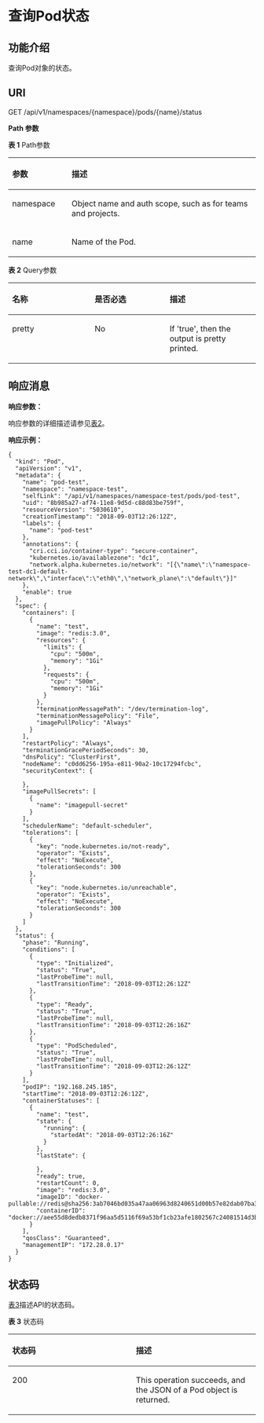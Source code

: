 # 查询Pod状态<a name="cci_02_3011"></a>

## 功能介绍<a name="s14b3085e84f44f248c15900b7a9ae75e"></a>

查询Pod对象的状态。

## URI<a name="s2146020c33a84ca5aa9bc6e54586edc9"></a>

GET /api/v1/namespaces/\{namespace\}/pods/\{name\}/status

**Path 参数**

**表 1**  Path参数

<a name="table1696332124519"></a>
<table><thead align="left"><tr id="row11961332194516"><th class="cellrowborder" valign="top" width="24%" id="mcps1.2.3.1.1"><p id="p396032144518"><a name="p396032144518"></a><a name="p396032144518"></a>参数</p>
</th>
<th class="cellrowborder" valign="top" width="76%" id="mcps1.2.3.1.2"><p id="p18962325454"><a name="p18962325454"></a><a name="p18962325454"></a>描述</p>
</th>
</tr>
</thead>
<tbody><tr id="row9960327457"><td class="cellrowborder" valign="top" width="24%" headers="mcps1.2.3.1.1 "><p id="p1496113214456"><a name="p1496113214456"></a><a name="p1496113214456"></a>namespace</p>
</td>
<td class="cellrowborder" valign="top" width="76%" headers="mcps1.2.3.1.2 "><p id="p141902036155717"><a name="p141902036155717"></a><a name="p141902036155717"></a>Object name and auth scope, such as for teams and projects.</p>
</td>
</tr>
<tr id="row115455519446"><td class="cellrowborder" valign="top" width="24%" headers="mcps1.2.3.1.1 "><p id="p15341161164510"><a name="p15341161164510"></a><a name="p15341161164510"></a>name</p>
</td>
<td class="cellrowborder" valign="top" width="76%" headers="mcps1.2.3.1.2 "><p id="p1234131114458"><a name="p1234131114458"></a><a name="p1234131114458"></a>Name of the Pod.</p>
</td>
</tr>
</tbody>
</table>

**表 2**  Query参数

<a name="zh-cn_topic_0079614904_table61950116"></a>
<table><thead align="left"><tr id="zh-cn_topic_0079614904_row42466880"><th class="cellrowborder" valign="top" width="33.33333333333333%" id="mcps1.2.4.1.1"><p id="zh-cn_topic_0079614904_p17265247"><a name="zh-cn_topic_0079614904_p17265247"></a><a name="zh-cn_topic_0079614904_p17265247"></a>名称</p>
</th>
<th class="cellrowborder" valign="top" width="30.303030303030305%" id="mcps1.2.4.1.2"><p id="p25470926205834"><a name="p25470926205834"></a><a name="p25470926205834"></a>是否必选</p>
</th>
<th class="cellrowborder" valign="top" width="36.36363636363636%" id="mcps1.2.4.1.3"><p id="p49879135205834"><a name="p49879135205834"></a><a name="p49879135205834"></a>描述</p>
</th>
</tr>
</thead>
<tbody><tr id="zh-cn_topic_0079614904_row1125057"><td class="cellrowborder" valign="top" width="33.33333333333333%" headers="mcps1.2.4.1.1 "><p id="zh-cn_topic_0079614904_p24020754"><a name="zh-cn_topic_0079614904_p24020754"></a><a name="zh-cn_topic_0079614904_p24020754"></a>pretty</p>
</td>
<td class="cellrowborder" valign="top" width="30.303030303030305%" headers="mcps1.2.4.1.2 "><p id="zh-cn_topic_0079614904_p66632916"><a name="zh-cn_topic_0079614904_p66632916"></a><a name="zh-cn_topic_0079614904_p66632916"></a>No</p>
</td>
<td class="cellrowborder" valign="top" width="36.36363636363636%" headers="mcps1.2.4.1.3 "><p id="zh-cn_topic_0079614904_p28557102"><a name="zh-cn_topic_0079614904_p28557102"></a><a name="zh-cn_topic_0079614904_p28557102"></a>If 'true', then the output is pretty printed.</p>
</td>
</tr>
</tbody>
</table>

## 响应消息<a name="s279a234cda4443f0afa7d8de9b799a5a"></a>

**响应参数：**

响应参数的详细描述请参见[表2](数据结构.md#zh-cn_topic_0079614925_table60388168)。

**响应示例：**

```
{
  "kind": "Pod",
  "apiVersion": "v1",
  "metadata": {
    "name": "pod-test",
    "namespace": "namespace-test",
    "selfLink": "/api/v1/namespaces/namespace-test/pods/pod-test",
    "uid": "8b985a27-af74-11e8-9d5d-c88d83be759f",
    "resourceVersion": "5030610",
    "creationTimestamp": "2018-09-03T12:26:12Z",
    "labels": {
      "name": "pod-test"
    },
    "annotations": {
      "cri.cci.io/container-type": "secure-container",
      "kubernetes.io/availablezone": "dc1",
      "network.alpha.kubernetes.io/network": "[{\"name\":\"namespace-test-dc1-default-network\",\"interface\":\"eth0\",\"network_plane\":\"default\"}]"
    },
    "enable": true
  },
  "spec": {
    "containers": [
      {
        "name": "test",
        "image": "redis:3.0",
        "resources": {
          "limits": {
            "cpu": "500m",
            "memory": "1Gi"
          },
          "requests": {
            "cpu": "500m",
            "memory": "1Gi"
          }
        },
        "terminationMessagePath": "/dev/termination-log",
        "terminationMessagePolicy": "File",
        "imagePullPolicy": "Always"
      }
    ],
    "restartPolicy": "Always",
    "terminationGracePeriodSeconds": 30,
    "dnsPolicy": "ClusterFirst",
    "nodeName": "c0dd6256-195a-e811-90a2-10c17294fcbc",
    "securityContext": {

    },
    "imagePullSecrets": [
      {
        "name": "imagepull-secret"
      }
    ],
    "schedulerName": "default-scheduler",
    "tolerations": [
      {
        "key": "node.kubernetes.io/not-ready",
        "operator": "Exists",
        "effect": "NoExecute",
        "tolerationSeconds": 300
      },
      {
        "key": "node.kubernetes.io/unreachable",
        "operator": "Exists",
        "effect": "NoExecute",
        "tolerationSeconds": 300
      }
    ]
  },
  "status": {
    "phase": "Running",
    "conditions": [
      {
        "type": "Initialized",
        "status": "True",
        "lastProbeTime": null,
        "lastTransitionTime": "2018-09-03T12:26:12Z"
      },
      {
        "type": "Ready",
        "status": "True",
        "lastProbeTime": null,
        "lastTransitionTime": "2018-09-03T12:26:16Z"
      },
      {
        "type": "PodScheduled",
        "status": "True",
        "lastProbeTime": null,
        "lastTransitionTime": "2018-09-03T12:26:12Z"
      }
    ],
    "podIP": "192.168.245.185",
    "startTime": "2018-09-03T12:26:12Z",
    "containerStatuses": [
      {
        "name": "test",
        "state": {
          "running": {
            "startedAt": "2018-09-03T12:26:16Z"
          }
        },
        "lastState": {

        },
        "ready": true,
        "restartCount": 0,
        "image": "redis:3.0",
        "imageID": "docker-pullable://redis@sha256:3ab7046bd035a47aa06963d8240651d00b57e82dab07ba374ad01f84dfa1230c",
        "containerID": "docker://aee55d8dedb8371f96aa5d5116f69a53bf1cb23afe1802567c24081514d3b048"
      }
    ],
    "qosClass": "Guaranteed",
    "managementIP": "172.28.0.17"
  }
}
```

## 状态码<a name="s8a2da3e1bb8a49d2af7cf2027ab3fea0"></a>

[表3](#zh-cn_topic_0079614908_table56267310)描述API的状态码。

**表 3**  状态码

<a name="zh-cn_topic_0079614908_table56267310"></a>
<table><thead align="left"><tr id="zh-cn_topic_0079614908_row31065142"><th class="cellrowborder" valign="top" width="50%" id="mcps1.2.3.1.1"><p id="p26385296203057"><a name="p26385296203057"></a><a name="p26385296203057"></a>状态码</p>
</th>
<th class="cellrowborder" valign="top" width="50%" id="mcps1.2.3.1.2"><p id="p56834228203057"><a name="p56834228203057"></a><a name="p56834228203057"></a>描述</p>
</th>
</tr>
</thead>
<tbody><tr id="zh-cn_topic_0079614908_row39832915"><td class="cellrowborder" valign="top" width="50%" headers="mcps1.2.3.1.1 "><p id="zh-cn_topic_0079614908_p5240702"><a name="zh-cn_topic_0079614908_p5240702"></a><a name="zh-cn_topic_0079614908_p5240702"></a>200</p>
</td>
<td class="cellrowborder" valign="top" width="50%" headers="mcps1.2.3.1.2 "><p id="zh-cn_topic_0079614908_p21843730"><a name="zh-cn_topic_0079614908_p21843730"></a><a name="zh-cn_topic_0079614908_p21843730"></a>This operation succeeds, and the JSON of a Pod object is returned.</p>
</td>
</tr>
</tbody>
</table>

